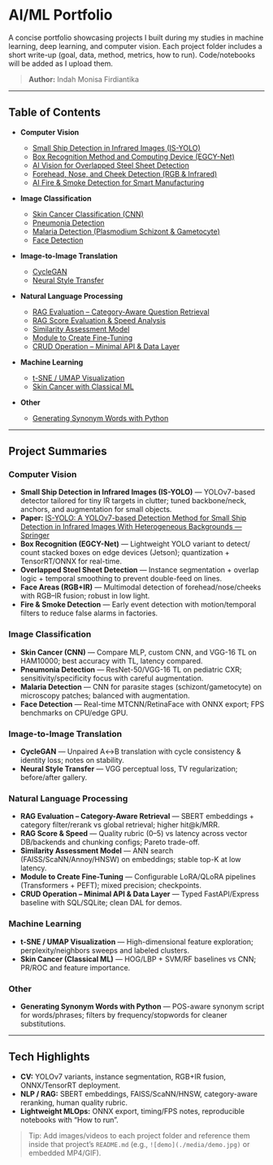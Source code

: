

# AI/ML Portfolio

A concise portfolio showcasing projects I built during my studies in machine learning, deep learning, and computer vision. Each project folder includes a short write-up (goal, data, method, metrics, how to run). Code/notebooks will be added as I upload them.

> **Author:** Indah Monisa Firdiantika

---

## Table of Contents

* **Computer Vision**

  * [Small Ship Detection in Infrared Images (IS-YOLO)](./Computer%20Vision/Small%20Ship%20Detection%20%28IS-YOLO%29/README.md)
  * [Box Recognition Method and Computing Device (EGCY-Net)](./Computer%20Vision/Box%20Recognition%20%28EGCY-Net%29/README.md)
  * [AI Vision for Overlapped Steel Sheet Detection](./Computer%20Vision/Overlapped%20Steel%20Sheet%20Detection/README.md)
  * [Forehead, Nose, and Cheek Detection (RGB & Infrared)](./Computer%20Vision/Face%20Areas%20%28RGB+IR%29/README.md)
  * [AI Fire & Smoke Detection for Smart Manufacturing](./Computer%20Vision/Fire%20&%20Smoke%20Detection/README.md)

* **Image Classification**

  * [Skin Cancer Classification (CNN)](./Image%20Classification/Skin%20Cancer%20Classification%20%28CNN%29/README.md)
  * [Pneumonia Detection](./Image%20Classification/Pneumonia%20Detection/README.md)
  * [Malaria Detection (Plasmodium Schizont & Gametocyte)](./Image%20Classification/Malaria%20Detection/README.md)
  * [Face Detection](./Image%20Classification/Face%20Detection/README.md)

* **Image-to-Image Translation**

  * [CycleGAN](./Image-to-Image/CycleGAN/README.md)
  * [Neural Style Transfer](./Image-to-Image/Neural%20Style%20Transfer/README.md)

* **Natural Language Processing**

  * [RAG Evaluation – Category-Aware Question Retrieval](./NLP/RAG%20Evaluation/README.md)
  * [RAG Score Evaluation & Speed Analysis](./NLP/RAG%20Score%20&%20Speed/README.md)
  * [Similarity Assessment Model](./NLP/RAG%20Similarity%20Assessment/README.md)
  * [Module to Create Fine-Tuning](./NLP/Module%20to%20Create%20Fine-Tuning/README.md)
  * [CRUD Operation – Minimal API & Data Layer](./NLP/CRUD%20Operation%20–%20Minimal%20API%20&%20Data%20Layer/README.md)

* **Machine Learning**

  * [t-SNE / UMAP Visualization](./Machine%20Learning/t-SNE%20Visualization/README.md)
  * [Skin Cancer with Classical ML](./Machine%20Learning/Skin%20Cancer%20%28Classical%20ML%29/README.md)

* **Other**

  * [Generating Synonym Words with Python](./Other/Generating%20Synonyms/README.md)

---

## Project Summaries

### Computer Vision

* **Small Ship Detection in Infrared Images (IS-YOLO)** — YOLOv7-based detector tailored for tiny IR targets in clutter; tuned backbone/neck, anchors, and augmentation for small objects.
* **Paper:** [IS-YOLO: A YOLOv7-based Detection Method for Small Ship Detection in Infrared Images With Heterogeneous Backgrounds — Springer](https://link.springer.com/article/10.1007/s12555-024-0044-8)
* **Box Recognition (EGCY-Net)** — Lightweight YOLO variant to detect/ count stacked boxes on edge devices (Jetson); quantization + TensorRT/ONNX for real-time.
* **Overlapped Steel Sheet Detection** — Instance segmentation + overlap logic + temporal smoothing to prevent double-feed on lines.
* **Face Areas (RGB+IR)** — Multimodal detection of forehead/nose/cheeks with RGB–IR fusion; robust in low light.
* **Fire & Smoke Detection** — Early event detection with motion/temporal filters to reduce false alarms in factories.

### Image Classification

* **Skin Cancer (CNN)** — Compare MLP, custom CNN, and VGG-16 TL on HAM10000; best accuracy with TL, latency compared.
* **Pneumonia Detection** — ResNet-50/VGG-16 TL on pediatric CXR; sensitivity/specificity focus with careful augmentation.
* **Malaria Detection** — CNN for parasite stages (schizont/gametocyte) on microscopy patches; balanced with augmentation.
* **Face Detection** — Real-time MTCNN/RetinaFace with ONNX export; FPS benchmarks on CPU/edge GPU.

### Image-to-Image Translation

* **CycleGAN** — Unpaired A↔B translation with cycle consistency & identity loss; notes on stability.
* **Neural Style Transfer** — VGG perceptual loss, TV regularization; before/after gallery.

### Natural Language Processing

* **RAG Evaluation – Category-Aware Retrieval** — SBERT embeddings + category filter/rerank vs global retrieval; higher hit@k/MRR.
* **RAG Score & Speed** — Quality rubric (0–5) vs latency across vector DB/backends and chunking configs; Pareto trade-off.
* **Similarity Assessment Model** — ANN search (FAISS/ScaNN/Annoy/HNSW) on embeddings; stable top-K at low latency.
* **Module to Create Fine-Tuning** — Configurable LoRA/QLoRA pipelines (Transformers + PEFT); mixed precision; checkpoints.
* **CRUD Operation – Minimal API & Data Layer** — Typed FastAPI/Express baseline with SQL/SQLite; clean DAL for demos.

### Machine Learning

* **t-SNE / UMAP Visualization** — High-dimensional feature exploration; perplexity/neighbors sweeps and labeled clusters.
* **Skin Cancer (Classical ML)** — HOG/LBP + SVM/RF baselines vs CNN; PR/ROC and feature importance.

### Other

* **Generating Synonym Words with Python** — POS-aware synonym script for words/phrases; filters by frequency/stopwords for cleaner substitutions.

---

## Tech Highlights

* **CV:** YOLOv7 variants, instance segmentation, RGB+IR fusion, ONNX/TensorRT deployment.
* **NLP / RAG:** SBERT embeddings, FAISS/ScaNN/HNSW, category-aware reranking, human quality rubric.
* **Lightweight MLOps:** ONNX export, timing/FPS notes, reproducible notebooks with “How to run”.

> Tip: Add images/videos to each project folder and reference them inside that project’s `README.md` (e.g., `![demo](./media/demo.jpg)` or embedded MP4/GIF).
